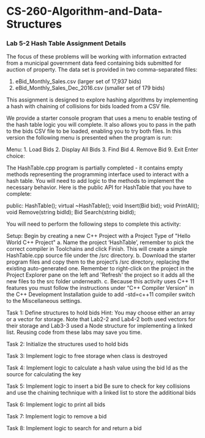 # CS-260-Algorithm-and-Data-Structures

### Lab 5-2 Hash Table Assignment Details

The focus of these problems will be working with information extracted from a municipal government data feed containing bids submitted for auction of property. The data set is provided in two comma-separated files:

1.	eBid_Monthly_Sales.csv (larger set of 17,937 bids)
2.	eBid_Monthly_Sales_Dec_2016.csv (smaller set of 179 bids)

This assignment is designed to explore hashing algorithms by implementing a hash with chaining of collisions for bids loaded from a CSV file.

We provide a starter console program that uses a menu to enable testing of  the hash table logic you will complete. It also allows you to pass in the path to the bids CSV file to be loaded, enabling you to try both files. In this version the following menu is presented when the program is run:

   Menu:
      1. Load Bids
      2. Display All Bids
      3. Find Bid
      4. Remove Bid
      9. Exit
   Enter choice:  

The HashTable.cpp program is partially completed - it contains empty methods representing the programming interface used to interact with a hash table. You will need to add logic to the methods to implement the necessary behavior. Here is the public API for HashTable that you have to complete:

public:
  HashTable();
  virtual ~HashTable();
  void Insert(Bid bid);
  void PrintAll();
  void Remove(string bidId);
  Bid Search(string bidId);

You will need to perform the following steps to complete this activity:

Setup: Begin by creating a new C++ Project with a Project Type of "Hello World C++ Project" 
a.	Name the project ‘HashTable’, remember to pick the correct compiler in Toolchains and click Finish. This will create a simple HashTable.cpp source file under the /src directory. 
b.	Download the starter program files and copy them to the project’s /src directory, replacing the existing auto-generated one. Remember to right-click on the project in the Project Explorer pane on the left and 'Refresh' the project so it adds all the new files to the src folder underneath.
c.	Because this activity uses C++ 11 features you must follow the instructions under “C++ Compiler Version” in the C++ Development Installation guide to add -std=c++11 compiler switch to the Miscellaneous settings.

Task 1: Define structures to hold bids
Hint: You may choose either an array or a vector for storage. Note that Lab2-2 and Lab4-2 both used vectors for their storage and Lab3-3 used a Node structure for implementing a linked list. Reusing code from these labs may save you time.

Task 2: Initialize the structures used to hold bids

Task 3: Implement logic to free storage when class is destroyed

Task 4: Implement logic to calculate a hash value using the bid Id as the source for calculating the key

Task 5: Implement logic to insert a bid
Be sure to check for key collisions and use the chaining technique with a linked list to store the additional bids

Task 6: Implement logic to print all bids

Task 7: Implement logic to remove a bid

Task 8: Implement logic to search for and return a bid
